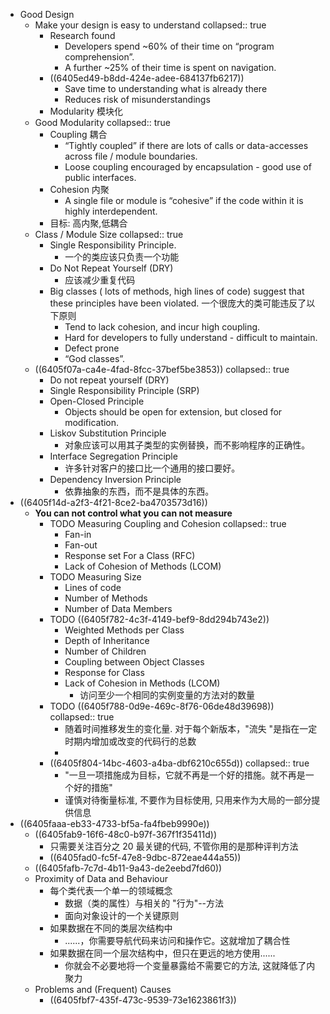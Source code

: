 - Good Design
	- Make your design is easy to understand
	  collapsed:: true
		- Research found
			- Developers spend ~60% of their time on “program comprehension”.
			- A further ~25% of their time is spent on navigation.
		- ((6405ed49-b8dd-424e-adee-684137fb6217))
			- Save time to understanding what is already there
			- Reduces risk of misunderstandings
		- Modularity 模块化
	- Good Modularity
	  collapsed:: true
		- Coupling 耦合
			- “Tightly coupled” if there are lots of calls or data-accesses across file / module boundaries.
			- Loose coupling encouraged by encapsulation - good use of public interfaces.
		- Cohesion 内聚
			- A single file or module is “cohesive” if the code within it is highly interdependent.
		- 目标: 高内聚,低耦合
	- Class / Module Size
	  collapsed:: true
		- Single Responsibility Principle.
			- 一个的类应该只负责一个功能
		- Do Not Repeat Yourself (DRY)
			- 应该减少重复代码
		- Big classes ( lots of methods, high lines of code)  suggest that these principles have been violated.
		  一个很庞大的类可能违反了以下原则
			- Tend to lack cohesion, and incur high coupling.
			- Hard for developers to fully understand - difficult to maintain.
			- Defect prone
			- “God classes”.
	- ((6405f07a-ca4e-4fad-8fcc-37bef5be3853))
	  collapsed:: true
		- Do not repeat yourself (DRY)
		- Single Responsibility Principle (SRP)
		- Open-Closed Principle
			- Objects should be open for extension, but closed for modification.
		- Liskov Substitution Principle
			- 对象应该可以用其子类型的实例替换，而不影响程序的正确性。
		- Interface Segregation Principle
			- 许多针对客户的接口比一个通用的接口要好。
		- Dependency Inversion Principle
			- 依靠抽象的东西，而不是具体的东西。
- ((6405f14d-a2f3-4f21-8ce2-ba4703573d16))
	- **You can not control what you can not measure**
		- TODO Measuring Coupling and Cohesion
		  collapsed:: true
			- Fan-in
			- Fan-out
			- Response set For a Class (RFC)
			- Lack of Cohesion of Methods (LCOM)
		- TODO Measuring Size
			- Lines of code
			- Number of Methods
			- Number of Data Members
		- TODO ((6405f782-4c3f-4149-bef9-8dd294b743e2))
			- Weighted Methods per Class
			- Depth of Inheritance
			- Number of Children
			- Coupling between Object Classes
			- Response for Class
			- Lack of Cohesion in Methods (LCOM)
				- 访问至少一个相同的实例变量的方法对的数量
		- TODO ((6405f788-0d9e-469c-8f76-06de48d39698))
		  collapsed:: true
			- 随着时间推移发生的变化量.  对于每个新版本，"流失 "是指在一定时期内增加或改变的代码行的总数
			-
		- ((6405f804-14bc-4603-a4ba-dbf6210c655d))
		  collapsed:: true
			- "一旦一项措施成为目标，它就不再是一个好的措施。就不再是一个好的措施"
			- 谨慎对待衡量标准, 不要作为目标使用, 只用来作为大局的一部分提供信息
- ((6405faaa-eb33-4733-bf5a-fa4fbeb9990e))
	- ((6405fab9-16f6-48c0-b97f-367f1f35411d))
		- 只需要关注百分之 20 最关键的代码, 不管你用的是那种评判方法
		- ((6405fad0-fc5f-47e8-9dbc-872eae444a55))
	- ((6405fafb-7c7d-4b11-9a43-de2eebd7fd60))
	- Proximity of Data and Behaviour
		- 每个类代表一个单一的领域概念
			- 数据（类的属性）与相关的 "行为"--方法
			- 面向对象设计的一个关键原则
		- 如果数据在不同的类层次结构中
			- ......，你需要导航代码来访问和操作它。这就增加了耦合性
		- 如果数据在同一个层次结构中，但只在更远的地方使用......
			- 你就会不必要地将一个变量暴露给不需要它的方法, 这就降低了内聚力
	- Problems and  (Frequent) Causes
		- ((6405fbf7-435f-473c-9539-73e1623861f3))